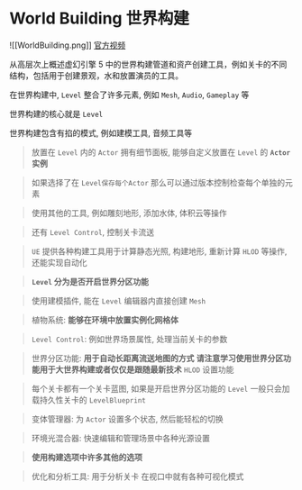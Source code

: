# World Building 世界构建

![[WorldBuilding.png]]
[官方视频](https://dev.epicgames.com/community/learning/tutorials/9k9B/unreal-engine-begin-play-world-building?source=0w)

从高层次上概述虚幻引擎 5 中的世界构建管道和资产创建工具，例如关卡的不同结构，包括用于创建景观，水和放置演员的工具。

在世界构建中, `Level` 整合了许多元素, 例如 `Mesh`, `Audio`, `Gameplay` 等

世界构建的核心就是 `Level`

世界构建包含有掐的模式, 例如建模工具, 音频工具等

> 放置在 `Level` 内的 `Actor` 拥有细节面板, 能够自定义放置在 `Level` 的 **`Actor` 实例**

> 如果选择了在 `Level保存每个Actor` 那么可以通过版本控制检查每个单独的元素

> 使用其他的工具, 例如雕刻地形, 添加水体, 体积云等操作

> 还有 `Level Control`, 控制关卡流送

> `UE` 提供各种构建工具用于计算静态光照, 构建地形, 重新计算 `HLOD` 等操作, 还能实现自动化

> **`Level` 分为是否开启世界分区功能**

> 使用建模插件, 能在 `Level` 编辑器内直接创建 `Mesh`

> 植物系统: **能够在环境中放置实例化网格体**

> `Level Control`: 例如世界场景属性, 处理当前关卡的参数

> 世界分区功能: **用于自动长距离流送地图的方式**
> **请注意学习使用世界分区功能用于大世界构建或者仅仅是跟随最新技术**
> `HLOD` 设置功能

> 每个关卡都有一个关卡蓝图, 如果是开启世界分区功能的 `Level` 一般只会加载持久性关卡的 `LevelBlueprint`

> 变体管理器: 为 `Actor` 设置多个状态, 然后能轻松的切换

> 环境光混合器: 快速编辑和管理场景中各种光源设置

> **使用构建选项中许多其他的选项**

> 优化和分析工具: 用于分析关卡
> 在视口中就有各种可视化模式
